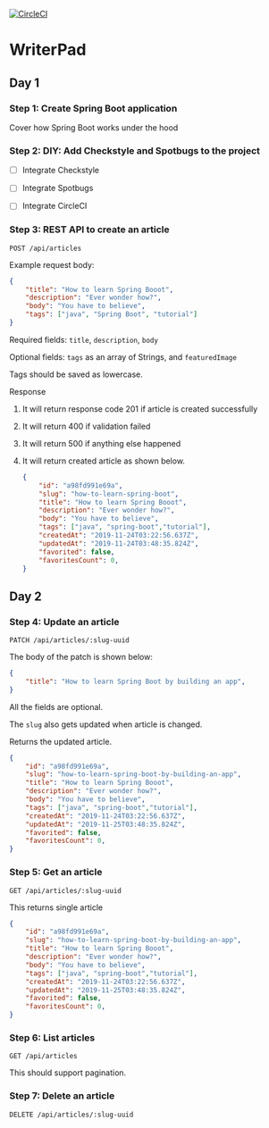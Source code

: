 [![CircleCI](https://circleci.com/gh/ankurrrsaxenaaa/writerpad.svg?style=svg&circle-token=612bfa71f127c957f1ba6a5553a8c8328c58ade5)](https://circleci.com/gh/ankurrrsaxenaaa/writerpad)
# WriterPad

## Day 1

### Step 1:  Create Spring Boot application

Cover how Spring Boot works under the hood

### Step 2: DIY: Add Checkstyle and Spotbugs to the project

- [ ] Integrate Checkstyle
- [ ] Integrate Spotbugs
- [ ] Integrate CircleCI



### Step 3: REST API to create an article

`POST /api/articles`

Example request body:

```JSON
{
    "title": "How to learn Spring Booot",
    "description": "Ever wonder how?",
    "body": "You have to believe",
    "tags": ["java", "Spring Boot", "tutorial"]
}
```

Required fields: `title`, `description`, `body`

Optional fields: `tags` as an array of Strings, and `featuredImage`

Tags should be saved as lowercase.

Response

1. It will return response code 201 if article is created successfully

2. It will return 400 if validation failed

3. It will return 500 if anything else happened

4. It will return created article as shown below.

   ```json
   {
       "id": "a98fd991e69a",
       "slug": "how-to-learn-spring-boot",
       "title": "How to learn Spring Booot",
       "description": "Ever wonder how?",
       "body": "You have to believe",
       "tags": ["java", "spring-boot","tutorial"],
       "createdAt": "2019-11-24T03:22:56.637Z",
       "updatedAt": "2019-11-24T03:48:35.824Z",
       "favorited": false,
       "favoritesCount": 0,
   }
   ```

## Day 2

### Step 4: Update an article

```
PATCH /api/articles/:slug-uuid
```

The body of the patch is shown below:

```json
{
    "title": "How to learn Spring Boot by building an app",
}
```

All the fields are optional.

The `slug` also gets updated when article is changed.

Returns the updated article.

```json
{
    "id": "a98fd991e69a",
    "slug": "how-to-learn-spring-boot-by-building-an-app",
    "title": "How to learn Spring Booot",
    "description": "Ever wonder how?",
    "body": "You have to believe",
    "tags": ["java", "spring-boot","tutorial"],
    "createdAt": "2019-11-24T03:22:56.637Z",
    "updatedAt": "2019-11-25T03:48:35.824Z",
    "favorited": false,
    "favoritesCount": 0,
}
```

### Step 5: Get an article

`GET /api/articles/:slug-uuid`

This returns single article

```json
{
    "id": "a98fd991e69a",
    "slug": "how-to-learn-spring-boot-by-building-an-app",
    "title": "How to learn Spring Booot",
    "description": "Ever wonder how?",
    "body": "You have to believe",
    "tags": ["java", "spring-boot","tutorial"],
    "createdAt": "2019-11-24T03:22:56.637Z",
    "updatedAt": "2019-11-25T03:48:35.824Z",
    "favorited": false,
    "favoritesCount": 0,
}
```

### Step 6: List articles

`GET /api/articles`

This should support pagination. 

### Step 7: Delete an article

```
DELETE /api/articles/:slug-uuid
```

